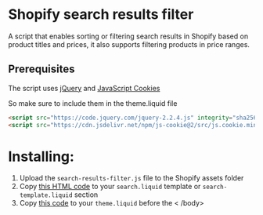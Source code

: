 # Shopify search results filter

A script that enables sorting or filtering search results in Shopify based on product titles and prices, it also supports filtering products in price ranges.

## Prerequisites
The script uses <a href="https://jquery.com/">jQuery</a> and <a href="https://github.com/js-cookie/js-cookie">JavaScript Cookies</a>

So make sure to include them in the theme.liquid file
```html
<script src="https://code.jquery.com/jquery-2.2.4.js" integrity="sha256-iT6Q9iMJYuQiMWNd9lDyBUStIq/8PuOW33aOqmvFpqI=" crossorigin="anonymous"></script>
<script src="https://cdn.jsdelivr.net/npm/js-cookie@2/src/js.cookie.min.js"></script>
```

# Installing:

<ol>
  <li>Upload the <code>search-results-filter.js</code> file to the Shopify assets folder</li>
  <li>Copy <a href="https://github.com/Tarek-Mostafa/shopify-search-results-filter/edit/master/template.html">this HTML code</a>  to your <code>search.liquid</code> template or <code>search-template.liquid</code> section</li>
  <li>Copy <a href="https://github.com/Tarek-Mostafa/shopify-search-results-filter/blob/master/theme.liquid">this code</a> to your <code>theme.liquid</code> before the < /body> </li>
</ol>
